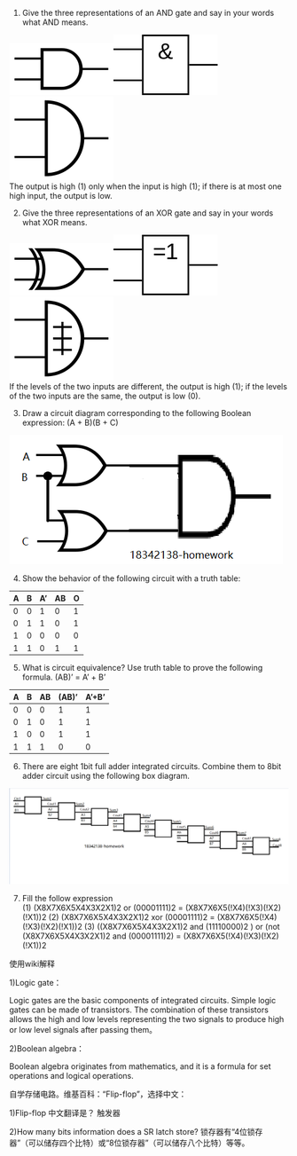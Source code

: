 1) Give the three representations of an AND gate and say in your words what AND means.   

![](images/andgate01.png)![](images/andgate02.png)![](images/andgate03.png)     
The output is high (1) only when the input is high (1); if there is at most one high input, the output is low.
   
2) Give the three representations of an XOR gate and say in your words what XOR means.    

![](images/xorgate01.png)![](images/xorgate02.png)![](images/xorgate03.png)     
If the levels of the two inputs are different, the output is high (1); if the levels of the two inputs are the same, the output is low (0).

3) Draw a circuit diagram corresponding to the following Boolean expression: (A + B)(B + C)   

![](images/（3）.jpg)

4) Show the behavior of the following circuit with a truth table:   

|A|B|A’|AB|O|
|-|-|-|-|-|
|0|0|1|0|1|    
|0|1|1|0|1|    
|1|0|0|0|0|    
|1|1|0|1|1|    

5) What is circuit equivalence? Use truth table to prove the
following formula.
(AB)’ = A’ + B’

|A|B|AB|(AB)’|A’+B’|
|-|-|-|-|-|
|0|0|0|1|1|
|0|1|0|1|1|
|1|0|0|1|1|
|1|1|1|0|0|    

6) There are eight 1bit full adder integrated circuits. Combine them to 8bit adder
circuit using the following box diagram.

![](images/（6）.jpg)

7) Fill the follow expression    
(1) (X8X7X6X5X4X3X2X1)2 or (00001111)2 = (X8X7X6X5(!X4)(!X3)(!X2)(!X1))2
(2) (X8X7X6X5X4X3X2X1)2 xor (00001111)2 = (X8X7X6X5(!X4)(!X3)(!X2)(!X1))2
(3) ((X8X7X6X5X4X3X2X1)2 and (11110000)2 ) or (not (X8X7X6X5X4X3X2X1)2 and (00001111)2) = (X8X7X6X5(!X4)(!X3)(!X2)(!X1))2      
      
使用wiki解释

1)Logic gate：     

Logic gates are the basic components of integrated circuits. Simple logic gates can be made of transistors. The combination of these transistors allows the high and low levels representing the two signals to produce high or low level signals after passing them。

2)Boolean algebra：

Boolean algebra originates from mathematics, and it is a formula for set operations and logical operations.

自学存储电路。维基百科：“Flip-flop”，选择中文：    

1)Flip-flop 中文翻译是？ 触发器     

2)How many bits information does a SR latch store?
锁存器有“4位锁存器”（可以储存四个比特）或“8位锁存器”（可以储存八个比特）等等。










